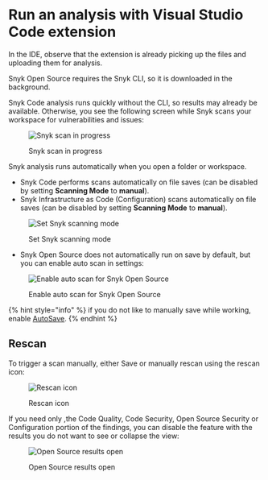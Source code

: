 # Run an analysis with Visual Studio Code extension

In the IDE, observe that the extension is already picking up the files and uploading them for analysis.

Snyk Open Source requires the Snyk CLI, so it is downloaded in the background.

Snyk Code analysis runs quickly without the CLI, so results may already be available. Otherwise, you see the following screen while Snyk scans your workspace for vulnerabilities and issues:

<figure><img src="../../../.gitbook/assets/Screenshot 2023-03-16 at 14.53.38.png" alt="Snyk scan in progress"><figcaption><p>Snyk scan in progress</p></figcaption></figure>

Snyk analysis runs automatically when you open a folder or workspace.

* Snyk Code performs scans automatically on file saves (can be disabled by setting **Scanning Mode** to **manual**).
* Snyk Infrastructure as Code (Configuration) scans automatically on file saves (can be disabled by setting **Scanning Mode** to **manual**).

<figure><img src="../../../.gitbook/assets/Screenshot 2023-03-16 at 14.56.29.png" alt="Set Snyk scanning mode"><figcaption><p>Set Snyk scanning mode</p></figcaption></figure>

* Snyk Open Source does not automatically run on save by default, but you can enable auto scan in settings:

<figure><img src="../../../.gitbook/assets/Screenshot 2023-03-16 at 14.58.23.png" alt="Enable auto scan for Snyk Open Source"><figcaption><p>Enable auto scan for Snyk Open Source</p></figcaption></figure>

{% hint style="info" %}
if you do not like to manually save while working, enable [AutoSave](https://code.visualstudio.com/docs/editor/codebasics#\_save-auto-save).
{% endhint %}

## Rescan

To trigger a scan manually, either Save or manually rescan using the rescan icon:

<figure><img src="../../../.gitbook/assets/Screenshot 2023-03-16 at 15.00.13.png" alt="Rescan icon"><figcaption><p>Rescan icon</p></figcaption></figure>



If you need only ,the Code Quality, Code Security, Open Source Security or Configuration portion of the findings, you can disable the feature with the results you do not want to see or collapse the view:

<figure><img src="../../../.gitbook/assets/Screenshot 2023-03-16 at 14.28.48.png" alt="Open Source results open"><figcaption><p>Open Source results open</p></figcaption></figure>
